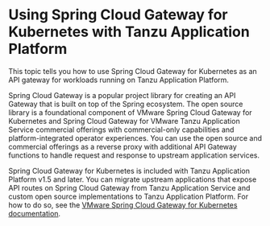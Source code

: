 # Using Spring Cloud Gateway for Kubernetes with Tanzu Application Platform

This topic tells you how to use Spring Cloud Gateway for Kubernetes as an API gateway for
workloads running on Tanzu Application Platform.

Spring Cloud Gateway is a popular project library for creating an API Gateway that is built on top of
the Spring ecosystem.
The open source library is a foundational component of VMware Spring Cloud Gateway for Kubernetes and
Spring Cloud Gateway for VMware Tanzu Application Service commercial offerings
with commercial-only capabilities and platform-integrated operator experiences.
You can use the open source and commercial offerings as a reverse proxy with additional API Gateway
functions to handle request and response to upstream application services.

Spring Cloud Gateway for Kubernetes is included with Tanzu Application Platform v1.5 and later.
You can migrate upstream applications that expose API routes on Spring Cloud Gateway
from Tanzu Application Service and custom open source implementations to Tanzu Application Platform.
For how to do so, see the
[VMware Spring Cloud Gateway for Kubernetes documentation](https://docs.vmware.com/en/VMware-Spring-Cloud-Gateway-for-Kubernetes/2.0/scg-k8s/GUID-guides-tap.html).
